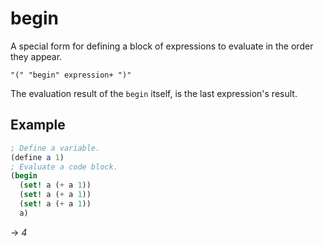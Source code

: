# begin
A special form for defining a block of expressions to evaluate in the order they appear.
```
"(" "begin" expression+ ")"
```
The evaluation result of the `begin` itself, is the last expression's result.

## Example
```scheme
; Define a variable.
(define a 1)
; Evaluate a code block.
(begin
  (set! a (+ a 1))
  (set! a (+ a 1))
  (set! a (+ a 1))
  a)
```
-> *4*